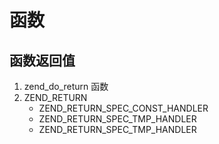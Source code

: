 函数
===

函数返回值
---

1. zend_do_return 函数
2. ZEND_RETURN
   + ZEND_RETURN_SPEC_CONST_HANDLER
   + ZEND_RETURN_SPEC_TMP_HANDLER
   + ZEND_RETURN_SPEC_TMP_HANDLER
